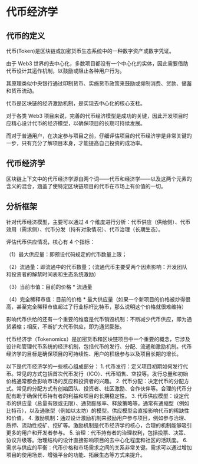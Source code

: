 # 代币经济学

## 代币的定义

代币(Token)是区块链或加密货币生态系统中的一种数字资产或数字凭证。

由于 Web3 世界的去中心化，多数项目都没有一个中心化的实体，因此需要借助代币设计其运作机制，以鼓励或阻止各种用户行为。

其原理类似中央银行通过印制货币、实施货币政策来鼓励或抑制消费、贷款、储蓄和货币流动。

代币是区块链的经济激励机制，是实现去中心化的核心支柱。

对于各类 Web3 项目来说，完善的代币经济模型是成功的关键，因此开发项目时应精心设计代币的经济模型，以确保项目的长期可持续发展。

而对于普通用户，在决定参与项目之前，仔细评估项目的代币经济学是非常关键的一步，只有充分了解项目本身，才能提高自己投资的成功率。

## 代币经济学

区块链上下文中的代币经济学源自两个词——代币和经济学——以及这两个元素的含义的混合，涵盖了使特定区块链项目的代币在市场上有价值的一切。

## 分析框架

针对代币经济模型，主要可以通过 4 个维度进行分析：代币供应（供给侧）、代币效用（需求侧）、代币分发（持有对象情况）、代币治理（长期生态）。

评估代币供应情况，核心有 4 个指标：

（1）最大供应量：即预设代码规定的代币数量上限；

（2）流通量：即流通中的代币数量；（流通代币主要受两个因素影响：开发团队和投资者的解禁时间表和生态系统激励）

（3）当前市值：目前的价格 \* 流通量

（4）完全稀释市值：目前的价格 \* 最大供应量（如果一个新项目的价格被炒得很高，甚至完全稀释市值超过了行业标杆比特币，那么说明这个价格就很难维持）

影响代币供给的还有一个重要的维度是代币销毁机制：不断减少代币供应，即为通货紧缩；相反，不断扩大代币供应，即为通货膨胀。

代币经济学（Tokenomics）是加密货币和区块链项目中一个重要的概念，它涉及设计和管理代币系统的经济机制，包括代币的发行、分配、流通和激励机制。代币经济学的目标是确保项目的可持续性、用户的积极参与以及项目长期的增长。

以下是代币经济学的一些核心组成部分： 1. 代币发行：定义项目初期如何发行代币。常见的方式包括首次代币发行（ICO）、代币销售、空投等。发行总量和初始价格通常都会影响市场的反应和投资者的兴趣。 2. 代币分配：决定代币的分配方式。常见的分配方式有创始团队、投资者、社区激励、合作伙伴等。合理的代币分配有助于确保代币持有者的利益和项目的长期稳定性。 3. 代币供应模型：设定代币的供应量（总量有限或无限）、通货膨胀率、释放策略等。通常有通缩型（例如比特币），以及通胀型（例如以太坊）的模型。供应模型会直接影响代币的稀缺性和价值。 4. 激励机制：通过设计激励机制来鼓励用户参与项目，例如参与治理、质押、流动性挖矿、挖矿等。激励机制是代币经济学的核心，合理的机制能够吸引更多的用户和开发者参与。 5. 治理：代币持有者的治理权利，包括投票、决策、协议升级等。治理结构的设计直接影响项目的去中心化程度和社区的活跃度。 6. 需求与供应的平衡：代币价格和市场需求之间的关系非常关键。需求可以通过增加项目的使用场景、增强平台的功能、拓展生态等方式来提升。
